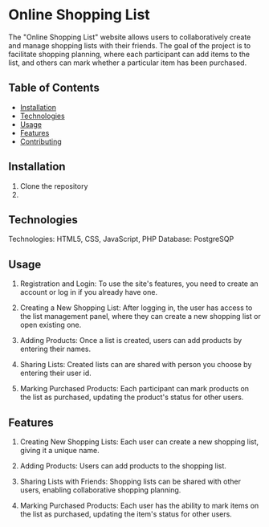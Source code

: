 # Online Shopping List

The "Online Shopping List" website allows users to collaboratively create and manage shopping lists with their friends. The goal of the project is to facilitate shopping planning, where each participant can add items to the list, and others can mark whether a particular item has been purchased.

## Table of Contents
- [Installation](#installation)
- [Technologies](#technologies)
- [Usage](#usage)
- [Features](#features)
- [Contributing](#contributing)

## Installation

1. Clone the repository
2. 

## Technologies

Technologies: HTML5, CSS, JavaScript, PHP
Database: PostgreSQP

## Usage

1. Registration and Login:
To use the site's features, you need to create an account or log in if you already have one.

2. Creating a New Shopping List:
After logging in, the user has access to the list management panel, where they can create a new shopping list or open existing one.

3. Adding Products:
Once a list is created, users can add products by entering their names.

4. Sharing Lists:
Created lists can are shared with person you choose by entering their user id.

5. Marking Purchased Products:
Each participant can mark products on the list as purchased, updating the product's status for other users.

## Features

1. Creating New Shopping Lists: Each user can create a new shopping list, giving it a unique name.

2. Adding Products: Users can add products to the shopping list.

3. Sharing Lists with Friends: Shopping lists can be shared with other users, enabling collaborative shopping planning.

4. Marking Purchased Products: Each user has the ability to mark items on the list as purchased, updating the item's status for other users.
